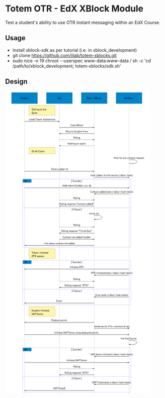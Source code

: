 Totem OTR - EdX XBlock Module
=============================

Test a student's ability to use OTR instant messaging within an EdX Course.

## Usage

 - Install xblock-sdk as per tutorial (i.e. in xblock_development)
 - git clone https://github.com/iilab/totem-xblocks.git
 - sudo nice -n 19 chroot --userspec www-data:www-data / sh -c 'cd /path/to/xblock_development; totem-xblocks/sdk.sh'

## Design

![](SEQUENCE.png)
